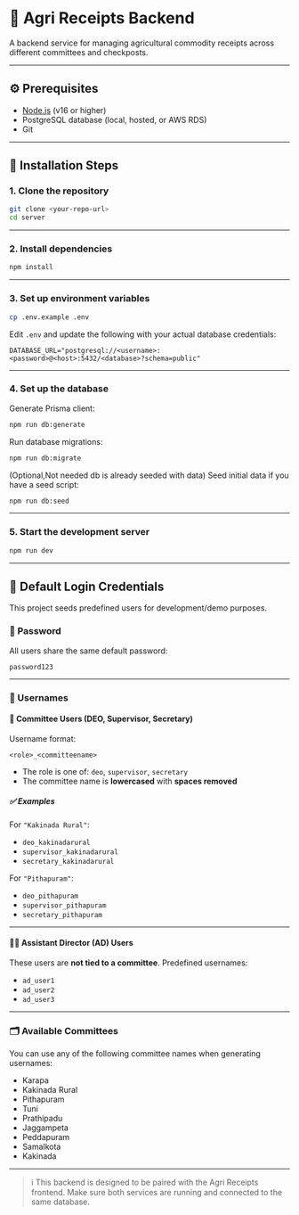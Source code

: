 # 🌾 Agri Receipts Backend

A backend service for managing agricultural commodity receipts across different committees and checkposts.

---

## ⚙️ Prerequisites

- [Node.js](https://nodejs.org/) (v16 or higher)
- PostgreSQL database (local, hosted, or AWS RDS)
- Git

---

## 🚀 Installation Steps

### 1. **Clone the repository**

```bash
git clone <your-repo-url>
cd server
```

---

### 2. **Install dependencies**

```bash
npm install
```

---

### 3. **Set up environment variables**

```bash
cp .env.example .env
```

Edit `.env` and update the following with your actual database credentials:

```env
DATABASE_URL="postgresql://<username>:<password>@<host>:5432/<database>?schema=public"
```

---

### 4. **Set up the database**

Generate Prisma client:

```bash
npm run db:generate
```

Run database migrations:

```bash
npm run db:migrate
```

(Optional,Not needed db is already seeded with data) Seed initial data if you have a seed script:

```bash
npm run db:seed
```

---

### 5. **Start the development server**

```bash
npm run dev
```

---

## 🔐 Default Login Credentials

This project seeds predefined users for development/demo purposes.

### 🔑 Password

All users share the same default password:

```
password123
```

---

### 👤 Usernames

#### 📌 Committee Users (DEO, Supervisor, Secretary)

Username format:

```
<role>_<committeename>
```

- The role is one of: `deo`, `supervisor`, `secretary`
- The committee name is **lowercased** with **spaces removed**

##### ✅ Examples

For `"Kakinada Rural"`:
- `deo_kakinadarural`
- `supervisor_kakinadarural`
- `secretary_kakinadarural`

For `"Pithapuram"`:
- `deo_pithapuram`
- `supervisor_pithapuram`
- `secretary_pithapuram`

---

#### 🧑‍💼 Assistant Director (AD) Users

These users are **not tied to a committee**. Predefined usernames:

- `ad_user1`
- `ad_user2`
- `ad_user3`

---

### 🗂️ Available Committees

You can use any of the following committee names when generating usernames:

- Karapa  
- Kakinada Rural  
- Pithapuram  
- Tuni  
- Prathipadu  
- Jaggampeta  
- Peddapuram  
- Samalkota  
- Kakinada

---

> ℹ️ This backend is designed to be paired with the Agri Receipts frontend. Make sure both services are running and connected to the same database.

